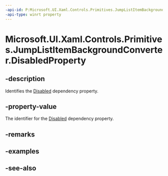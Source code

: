 ```yaml
---
-api-id: P:Microsoft.UI.Xaml.Controls.Primitives.JumpListItemBackgroundConverter.DisabledProperty
-api-type: winrt property
---
```


<!-- Property syntax
public Windows.UI.Xaml.DependencyProperty DisabledProperty { get; }
-->

# Microsoft.UI.Xaml.Controls.Primitives.JumpListItemBackgroundConverter.DisabledProperty

## -description
Identifies the [Disabled](jumplistitembackgroundconverter_disabled.md) dependency property.

## -property-value
The identifier for the [Disabled](jumplistitembackgroundconverter_disabled.md) dependency property.

## -remarks

## -examples

## -see-also

